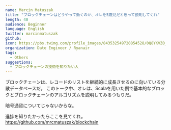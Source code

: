 ```yaml
---
name: Marcin Matuszak
title: "ブロックチェーンはどうやって動くのか、オレを5歳児だと思って説明してくれ"
length: 40
audience: Beginner
language: English
twitter: marcinmatuszak
github: 
icon: https://pbs.twimg.com/profile_images/843532549720854528/0Q8YKVZO_400x400.jpg
organization: Date Engineer / Ryanair 
tags:
  - Others
suggestions:
  - ブロックチェーンの技術を知りたい人
---
```

ブロックチェーンは、レコードのリストを継続的に成長させるのに向いている分散データベースだ。
このトーク中、オレは、Scalaを用いた例で基本的なブロックとブロックチェーンのアルゴリズムを説明してみるつもりだ。

暗号通貨についてじゃないからな。

進捗を知りたかったらここを見てくれ。 https://github.com/mrcmatuszak/blockchain

